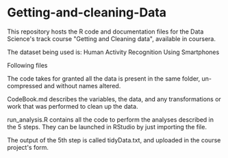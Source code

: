# Getting-and-cleaning-Data
This repository hosts the R code and documentation files for the Data Science's track course "Getting and Cleaning data", available in coursera.

The dataset being used is: Human Activity Recognition Using Smartphones

Following files 

The code takes for granted all the data is present in the same folder, un-compressed and without names altered.

CodeBook.md describes the variables, the data, and any transformations or work that was performed to clean up the data.

run_analysis.R contains all the code to perform the analyses described in the 5 steps. They can be launched in RStudio by just importing the file.

The output of the 5th step is called tidyData.txt, and uploaded in the course project's form.
